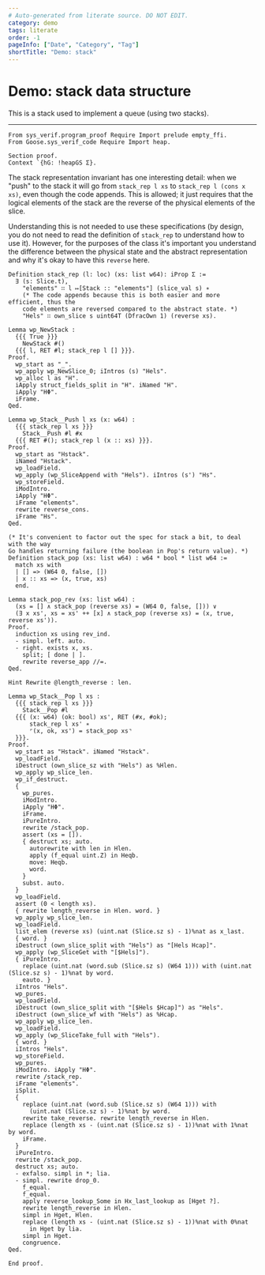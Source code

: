 ```yaml
---
# Auto-generated from literate source. DO NOT EDIT.
category: demo
tags: literate
order: -1
pageInfo: ["Date", "Category", "Tag"]
shortTitle: "Demo: stack"
---
```


# Demo: stack data structure

This is a stack used to implement a queue (using two stacks).

---

```coq
From sys_verif.program_proof Require Import prelude empty_ffi.
From Goose.sys_verif_code Require Import heap.

Section proof.
Context `{hG: !heapGS Σ}.

```

The stack representation invariant has one interesting detail: when we "push" to the stack it will go from `stack_rep l xs` to `stack_rep l (cons x xs)`, even though the code appends. This is allowed; it just requires that the logical elements of the stack are the reverse of the physical elements of the slice.

Understanding this is not needed to use these specifications (by design, you do not need to read the definition of `stack_rep` to understand how to use it). However, for the purposes of the class it's important you understand the difference between the physical state and the abstract representation and why it's okay to have this `reverse` here.

```coq
Definition stack_rep (l: loc) (xs: list w64): iProp Σ :=
  ∃ (s: Slice.t),
    "elements" ∷ l ↦[Stack :: "elements"] (slice_val s) ∗
    (* The code appends because this is both easier and more efficient, thus the
    code elements are reversed compared to the abstract state. *)
    "Hels" ∷ own_slice s uint64T (DfracOwn 1) (reverse xs).

Lemma wp_NewStack :
  {{{ True }}}
    NewStack #()
  {{{ l, RET #l; stack_rep l [] }}}.
Proof.
  wp_start as "_".
  wp_apply wp_NewSlice_0; iIntros (s) "Hels".
  wp_alloc l as "H".
  iApply struct_fields_split in "H". iNamed "H".
  iApply "HΦ".
  iFrame.
Qed.

Lemma wp_Stack__Push l xs (x: w64) :
  {{{ stack_rep l xs }}}
    Stack__Push #l #x
  {{{ RET #(); stack_rep l (x :: xs) }}}.
Proof.
  wp_start as "Hstack".
  iNamed "Hstack".
  wp_loadField.
  wp_apply (wp_SliceAppend with "Hels"). iIntros (s') "Hs".
  wp_storeField.
  iModIntro.
  iApply "HΦ".
  iFrame "elements".
  rewrite reverse_cons.
  iFrame "Hs".
Qed.

(* It's convenient to factor out the spec for stack a bit, to deal with the way
Go handles returning failure (the boolean in Pop's return value). *)
Definition stack_pop (xs: list w64) : w64 * bool * list w64 :=
  match xs with
  | [] => (W64 0, false, [])
  | x :: xs => (x, true, xs)
  end.

Lemma stack_pop_rev (xs: list w64) :
  (xs = [] ∧ stack_pop (reverse xs) = (W64 0, false, [])) ∨
  (∃ x xs', xs = xs' ++ [x] ∧ stack_pop (reverse xs) = (x, true, reverse xs')).
Proof.
  induction xs using rev_ind.
  - simpl. left. auto.
  - right. exists x, xs.
    split; [ done | ].
    rewrite reverse_app //=.
Qed.

Hint Rewrite @length_reverse : len.

Lemma wp_Stack__Pop l xs :
  {{{ stack_rep l xs }}}
    Stack__Pop #l
  {{{ (x: w64) (ok: bool) xs', RET (#x, #ok);
      stack_rep l xs' ∗
      ⌜(x, ok, xs') = stack_pop xs⌝
  }}}.
Proof.
  wp_start as "Hstack". iNamed "Hstack".
  wp_loadField.
  iDestruct (own_slice_sz with "Hels") as %Hlen.
  wp_apply wp_slice_len.
  wp_if_destruct.
  {
    wp_pures.
    iModIntro.
    iApply "HΦ".
    iFrame.
    iPureIntro.
    rewrite /stack_pop.
    assert (xs = []).
    { destruct xs; auto.
      autorewrite with len in Hlen.
      apply (f_equal uint.Z) in Heqb.
      move: Heqb.
      word.
    }
    subst. auto.
  }
  wp_loadField.
  assert (0 < length xs).
  { rewrite length_reverse in Hlen. word. }
  wp_apply wp_slice_len.
  wp_loadField.
  list_elem (reverse xs) (uint.nat (Slice.sz s) - 1)%nat as x_last.
  { word. }
  iDestruct (own_slice_split with "Hels") as "[Hels Hcap]".
  wp_apply (wp_SliceGet with "[$Hels]").
  { iPureIntro.
    replace (uint.nat (word.sub (Slice.sz s) (W64 1))) with (uint.nat (Slice.sz s) - 1)%nat by word.
    eauto. }
  iIntros "Hels".
  wp_pures.
  wp_loadField.
  iDestruct (own_slice_split with "[$Hels $Hcap]") as "Hels".
  iDestruct (own_slice_wf with "Hels") as %Hcap.
  wp_apply wp_slice_len.
  wp_loadField.
  wp_apply (wp_SliceTake_full with "Hels").
  { word. }
  iIntros "Hels".
  wp_storeField.
  wp_pures.
  iModIntro. iApply "HΦ".
  rewrite /stack_rep.
  iFrame "elements".
  iSplit.
  {
    replace (uint.nat (word.sub (Slice.sz s) (W64 1))) with
      (uint.nat (Slice.sz s) - 1)%nat by word.
    rewrite take_reverse. rewrite length_reverse in Hlen.
    replace (length xs - (uint.nat (Slice.sz s) - 1))%nat with 1%nat by word.
    iFrame.
  }
  iPureIntro.
  rewrite /stack_pop.
  destruct xs; auto.
  - exfalso. simpl in *; lia.
  - simpl. rewrite drop_0.
    f_equal.
    f_equal.
    apply reverse_lookup_Some in Hx_last_lookup as [Hget ?].
    rewrite length_reverse in Hlen.
    simpl in Hget, Hlen.
    replace (length xs - (uint.nat (Slice.sz s) - 1))%nat with 0%nat
      in Hget by lia.
    simpl in Hget.
    congruence.
Qed.

End proof.
```
